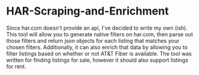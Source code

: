 # HAR-Scraping-and-Enrichment
Since har.com doesn't provide an api, I've decided to write my own (ish). This tool will allow you to generate native filters on har.com, then parse out those filters and return json objects for each listing that matches your chosen filters. Additionally, it can also enrich that data by allowing you to filter listings based on whether or not AT&T Fiber is available. The tool was written for finding listings for sale, however it should also support listings for rent.

